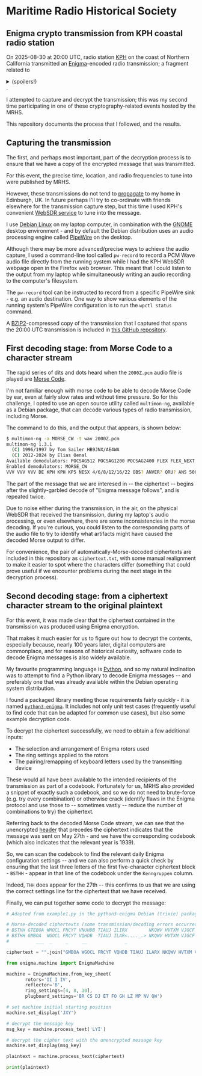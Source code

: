 Maritime Radio Historical Society
=================================

Enigma crypto transmission from KPH coastal radio station
---------------------------------------------------------

On 2025-08-30 at 20:00 UTC, radio station [KPH](https://www.radiomarine.org) on the coast of Northern California transmitted an [Enigma](https://cipherhistory.com)-encoded radio transmission; a fragment related to <details><summary>(spoilers!)</summary>[Operation Sea Lion](https://en.wikipedia.org/wiki/Operation_Sea_Lion)</details>.

I attempted to capture and decrypt the transmission; this was my second time participating in one of these cryptography-related events hosted by the MRHS.

This repository documents the process that I followed, and the results.

Capturing the transmission
--------------------------

The first, and perhaps most important, part of the decryption process is to ensure that we have a copy of the encrypted message that was transmitted.

For this event, the precise time, location, and radio frequencies to tune into were published by MRHS.

However, these transmissions do not tend to [propagate](https://en.wikipedia.org/wiki/Radio_propagation) to my home in Edinburgh, UK.  In future perhaps I'll try to co-ordinate with friends elsewhere for the transmission capture step, but this time I used KPH's convenient [WebSDR service](https://www.radiomarine.org/kph-sdrs) to tune into the message.

I use [Debian Linux](https://www.debian.org) on my laptop computer, in combination with the [GNOME](https://www.gnome.org) desktop environment - and by default the Debian distribution uses an audio processing engine called [PipeWire](https://www.pipewire.org/) on the desktop.

Although there may be more advanced/precise ways to achieve the audio capture, I used a command-line tool called `pw-record` to record a PCM Wave audio file directly from the running system while I had the KPH WebSDR webpage open in the Firefox web browser.  This meant that I could listen to the output from my laptop while simultaneously writing an audio recording to the computer's filesystem.

The `pw-record` tool can be instructed to record from a specific PipeWire sink - e.g. an audio destination.  One way to show various elements of the running system's PipeWire configuration is to run the `wpctl status` command.

A [BZIP2](https://en.wikipedia.org/wiki/Bzip2)-compressed copy of the transmission that I captured that spans the 20:00 UTC transmission is included in [this GitHub repository](https://github.com/jayaddison/mrhs-kph-enigma-decode).

First decoding stage: from Morse Code to a character stream
-----------------------------------------------------------

The rapid series of dits and dots heard when the `2000Z.pcm` audio file is played are [Morse Code](https://en.wikipedia.org/wiki/Morse_code).

I'm not familiar enough with morse code to be able to decode Morse Code by ear, even at fairly slow rates and without time pressure.  So for this challenge, I opted to use an open source utility called `multimon-ng`, available as a Debian package, that can decode various types of radio transmission, including Morse.

The command to do this, and the output that appears, is shown below:

```sh
$ multimon-ng -a MORSE_CW -t wav 2000Z.pcm 
multimon-ng 1.3.1
  (C) 1996/1997 by Tom Sailer HB9JNX/AE4WA
  (C) 2012-2024 by Elias Oenal
Available demodulators: POCSAG512 POCSAG1200 POCSAG2400 FLEX FLEX_NEXT EAS UFSK1200 CLIPFSK FMSFSK AFSK1200 AFSK2400 AFSK2400_2 AFSK2400_3 HAPN4800 FSK9600 DTMF ZVEI1 ZVEI2 ZVEI3 DZVEI PZVEI EEA EIA CCIR MORSE_CW DUMPCSV X10 SCOPE
Enabled demodulators: MORSE_CW
VVV VVV VVV DE KPH KPH KP5 NESX 4/6/8/12/16/22 OBS? ANVER? QRU? ANS 500/HF ITSI CH3 + K T IE CEK CTKKTKDE KPHE KPH KANH ENITNEKTEST EKSAT <.._...>UM<...._.>/ HP = E CQ CQ CQ DE KPS KPH NPH CG CQ CNA DE KPIE KPH KGH ENIGMA MESSAGE FOL<._...>OWS DEQ CQ ERQ DE KPH KPH KPH CQ CQ FQ DE KPH KPEI KPH ENIGMA MESSAGE FÖBLOWS <..._..>KAPT REINEKE FROM ADM RAEDER 231HM MAY Ü7 = <___..>20 = JXY LYI = BSTHH GTEBOA WM OCL FNCYT VNUHDB TIAUJ ILIRX NKQWV HVTXM VJGCF ZYUGP ZBDZW VLQFR ODBN C PPBDK XBWTZ MXKGP JAFKA QKKFU UULYV WXSZK DUFXW FZOFT QXKFS REPEAT KAPT REINEKE FROM ADM RAEDER EÜ312 MAY 27 = 120 = JXY LYI = BSTHH GMBOA WGOCL FRCYT VQHDB TIAUJ ILAR<...._.>NKQWV HVTXM VJGCF ZYUGP ZBBZW VLQFR ODBBC PPBTEK XBWTZ MXKGP JAFKA QKKFU UULYV WXUZK DUUXW FZOFT QVKFS END OF ENIGMA MEHSAGE VY 73 ES GR DE KPH SÄ <..._..._>V VVV VVIDE KPH KPS KPH QSX ST/6/8/J 2/16/2<_.._..>OBS? AMVEREZ QRU? ANS 500/HF ITU CH3 + B
```

The part of the message that we are interesed in -- the ciphertext -- begins after the slightly-garbled decode of "Enigma message follows", and is repeated twice.

Due to noise either during the transmission, in the air, on the physical WebSDR that received the transmission, during my laptop's audio processing, or even elsewhere, there are some inconsistencies in the morse decoding.  If you're curious, you could listen to the corresponding parts of the audio file to try to identify what artifacts might have caused the decoded Morse output to differ.

For convenience, the pair of automatically-Morse-decoded ciphertexts are included in this repository as `ciphertext.txt`, with some manual realignment to make it easier to spot where the characters differ (something that could prove useful if we encounter problems during the next stage in the decryption process).

Second decoding stage: from a ciphertext character stream to the original plaintext
-----------------------------------------------------------------------------------

For this event, it was made clear that the ciphertext contained in the transmission was produced using Enigma encryption.

That makes it much easier for us to figure out how to decrypt the contents, especially because, nearly 100 years later, digital computers are commonplace, and for reasons of historical curiosity, software code to decode Enigma messages is also widely available.

My favourite programming language is [Python](https://www.python.org), and so my natural inclination was to attempt to find a Python library to decode Enigma messages -- and preferably one that was already available within the Debian operating system distribution.

I found a packaged library meeting those requirements fairly quickly - it is named [`python3-enigma`](https://packages.debian.org/trixie/python3-enigma).  It includes not only unit test cases (frequently useful to find code that can be adapted for common use cases), but also some example decryption code.

To decrypt the ciphertext successfully, we need to obtain a few additional inputs:

  - The selection and arrangement of Enigma rotors used
  - The ring settings applied to the rotors
  - The pairing/remapping of keyboard letters used by the transmitting device

These would all have been available to the intended recipients of the transmission as part of a codebook.  Fortunately for us, MRHS also provided a snippet of exactly such a codebook, and so we do not need to brute-force (e.g. try every combination) or otherwise crack (identify flaws in the Enigma protocol and use those to -- sometimes vastly -- reduce the number of combinations to try) the ciphertext.

Referring back to the decoded Morse Code stream, we can see that the unencrypted [header](https://en.wikipedia.org/wiki/Header_(computing)) that precedes the ciphertext indicates that the message was sent on May 27th - and we have the corresponding codebook (which also indicates that the relevant year is 1939).

So, we can scan the codebook to find the relevant daily Enigma configuration settings -- and we can also perform a quick check by ensuring that the last three letters of the first five-character ciphertext block - `BSTHH` - appear in that line of the codebook under the `Kenngruppen` column.

Indeed, `THH` does appear for the 27th -- this confirms to us that we are using the correct settings line for the ciphertext that we have received.

Finally, we can put together some code to decrypt the message:

```python
# Adapted from example1.py in the python3-enigma Debian (trixie) package

# Morse-decoded ciphertexts (some transmission/decoding errors occurred between these repeats, highlighted below)
# BSTHH GTEBOA WMOCL FNCYT VNUHDB TIAUJ ILIRX        NKQWV HVTXM VJGCF ZYUGP ZBDZW VLQFR ODBNC PPBDK  XBWTZ MXKGP JAFKA QKKFU UULYV WXSZK DUFXW FZOFT QXKFS
# BSTHH GMBOA  WGOCL FRCYT VQHDB  TIAUJ ILAR<...._.> NKQWV HVTXM VJGCF ZYUGP ZBBZW VLQFR ODBBC PPBTEK XBWTZ MXKGP JAFKA QKKFU UULYV WXUZK DUUXW FZOFT QVKFS
#          ___  _     _     __              _                                  _            _     __                                  _     _

ciphertext = "".join("GMBOA WGOCL FRCYT VQHDB TIAUJ ILARX NKQWV HVTXM VJGCF ZYUGP ZBBZW VLQFR ODBBC PPBDK XBWTZ MXKGP JAFKA QKKFU UULYV WXUZK DUUXW FZOFT QVKFS".split())

from enigma.machine import EnigmaMachine

machine = EnigmaMachine.from_key_sheet(
       rotors='II I IV',
       reflector='B',
       ring_settings=[4, 8, 10],
       plugboard_settings='BR CS DJ ET FO GH LZ MP NV QW')

# set machine initial starting position
machine.set_display('JXY')

# decrypt the message key
msg_key = machine.process_text('LYI')

# decrypt the cipher text with the unencrypted message key
machine.set_display(msg_key)

plaintext = machine.process_text(ciphertext)

print(plaintext)
```
